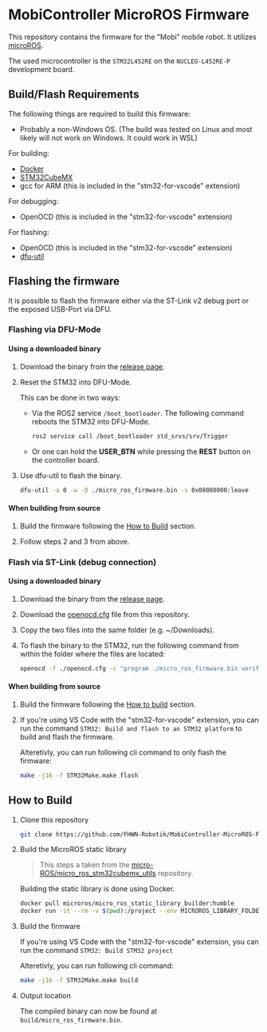 # MobiController MicroROS Firmware

This repository contains the firmware for the "Mobi" mobile robot.
It utilizes [microROS](https://micro.ros.org).

The used microcontroller is the `STM32L452RE` on the `NUCLEO-L452RE-P` development board.

## Build/Flash Requirements

The following things are required to build this firmware:

- Probably a non-Windows OS. (The build was tested on Linux and most likely will not work on Windows. It could work in WSL)

For building:

- [Docker](https://www.docker.com)
- [STM32CubeMX](https://www.st.com/en/development-tools/stm32cubemx.html)
- gcc for ARM (this is included in the "stm32-for-vscode" extension)

For debugging:

- OpenOCD (this is included in the "stm32-for-vscode" extension)

For flashing:

- OpenOCD (this is included in the "stm32-for-vscode" extension)
- [dfu-util](https://dfu-util.sourceforge.net)

## Flashing the firmware

It is possible to flash the firmware either via the ST-Link v2 debug port or the exposed USB-Port via DFU.

### Flashing via DFU-Mode

#### Using a downloaded binary

1. Download the binary from the [release page](https://github.com/FHWN-Robotik/MobiController-MicroROS-Firmware/releases/latest).

2. Reset the STM32 into DFU-Mode.
  
    This can be done in two ways:

    - Via the ROS2 service `/boot_bootloader`.
        The following command reboots the STM32 into DFU-Mode.

        ```bash
        ros2 service call /boot_bootloader std_srvs/srv/Trigger
        ```

    - Or one can hold the **USER_BTN** while pressing the **REST** button on the controller board.

3. Use dfu-util to flash the binary.

    ```bash
    dfu-util -a 0 -w -D ./micro_ros_firmware.bin -s 0x08000000:leave
    ```

#### When building from source

1. Build the firmware following the [How to Build](#how-to-build) section.

2. Follow steps 2 and 3 from above.

### Flash via ST-Link (debug connection)

#### Using a downloaded binary

1. Download the binary from the [release page](https://github.com/FHWN-Robotik/MobiController-MicroROS-Firmware/releases/latest).

2. Download the [openocd.cfg](https://github.com/FHWN-Robotik/MobiController-MicroROS-Firmware/blob/main/openocd.cfg) file from this repository.

3. Copy the two files into the same folder (e.g. ~/Downloads).

4. To flash the binary to the STM32, run the following command from within the folder where the files are located:

    ```bash
    openocd -f ./openocd.cfg -c "program ./micro_ros_firmware.bin verify reset exit"
    ```

#### When building from source

1. Build the firmware following the [How to build](#how-to-build) section.

2. If you're using VS Code with the "stm32-for-vscode" extension, you can run the command `STM32: Build and flash to an STM32 platform` to build and flash the firmware.

    Alteretivly, you can run following cli command to only flash the firmware:

    ```bash
    make -j16 -f STM32Make.make flash
    ```

## How to Build

1. Clone this repository

    ```bash
    git clone https://github.com/FHWN-Robotik/MobiController-MicroROS-Firmware.git
    ```

2. Build the MicroROS static library

    > This steps a taken from the [micro-ROS/micro_ros_stm32cubemx_utils](https://github.com/micro-ROS/micro_ros_stm32cubemx_utils/tree/humble) repository.

    Building the static library is done using Docker.

    ```bash
    docker pull microros/micro_ros_static_library_builder:humble
    docker run -it --rm -v $(pwd):/project --env MICROROS_LIBRARY_FOLDER=micro_ros_stm32cubemx_utils/microros_static_library microros/micro_ros_static_library_builder:humble
    ```

3. Build the firmware

    If you're using VS Code with the "stm32-for-vscode" extension, you can run the command `STM32: Build STM32 project`

    Alteretivly, you can run following cli command:

    ```bash
    make -j16 -f STM32Make.make build
    ```

4. Output location

    The compiled binary can now be found at `build/micro_ros_firmware.bin`.
